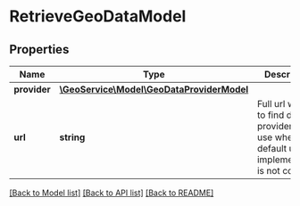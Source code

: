 # RetrieveGeoDataModel

## Properties
Name | Type | Description | Notes
------------ | ------------- | ------------- | -------------
**provider** | [**\GeoService\Model\GeoDataProviderModel**](GeoDataProviderModel.md) |  | [optional] 
**url** | **string** | Full url where to find data for provider, only use when default url in implementation is not correct | [optional] 

[[Back to Model list]](../README.md#documentation-for-models) [[Back to API list]](../README.md#documentation-for-api-endpoints) [[Back to README]](../README.md)



